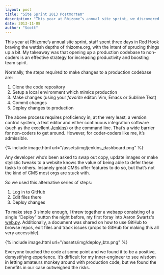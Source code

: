 ```yaml
---
layout: post
title: "Site Sprint 2013 Postmortem"
description: "This year at Rhizome’s annual site sprint, we discovered that opening up a production codebase to non-coders is an effective strategy for increasing productivity and boosting team spirit."
date: 2013-11-08
author: "Scott"
---
```


This year at Rhizome’s annual site sprint, staff spent three days in Red Hook braving the wettish depths of rhizome.org, with the intent of sprucing things up a bit. My takeaway was that opening up a production codebase to non-coders is an effective strategy for increasing productivity and boosting team spirit.

<!--more-->

Normally, the steps required to make changes to a production codebase are:

1. Clone the code repository
2. Setup a local environment which mimics production
3. Make changes (using your *favorite* editor: Vim, Emacs or Sublime Text)
4. Commit changes
5. Deploy changes to production

The above process requires proficiency in, at the very least, a version control system, a text editor and either continuous integration software (such as the excellent [Jenkins](http://jenkins-ci.org/content/about-jenkins-ci)) or the command line. That’s a wide barrier for non-coders to get around. However, for coder-coders like me, it’s admissible.

{% include image.html url="/assets/img/jenkins_dashboard.png" %} 

Any developer who’s been asked to swap out copy, update images or make stylistic tweaks to a website knows the value of being able to defer these tasks to others. Insanely great CMSs offer features to do so, but that’s not the kind of CMS most orgs are stuck with.

So we used this alternative series of steps:

1. Log in to GitHub
2. Edit files there
3. Deploy changes

To make step 3 simple enough, I threw together a webapp consisting of a single “Deploy” button the night before, my first foray into Aaron Swartz's [web.py](http://webpy.org/philosophy). Additionally, a document was shared on how to use GitHub to browse repos, edit files and track issues (props to GitHub for making this all very accessible).

{% include image.html url="/assets/img/deploy_btn.png" %}

Everyone touched the code at some point and we found it to be a positive, demystifying experience. It’s difficult for my inner-engineer to see wisdom in letting amateurs monkey around with production code, but we found the benefits in our case outweighed the risks.
